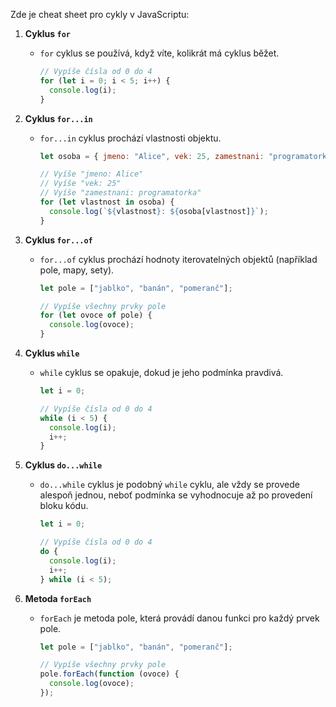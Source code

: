 Zde je cheat sheet pro cykly v JavaScriptu:

1. **Cyklus `for`**

   - `for` cyklus se používá, když víte, kolikrát má cyklus běžet.

     ```javascript
     // Vypíše čísla od 0 do 4
     for (let i = 0; i < 5; i++) {
       console.log(i);
     }
     ```

2. **Cyklus `for...in`**

   - `for...in` cyklus prochází vlastnosti objektu.

     ```javascript
     let osoba = { jmeno: "Alice", vek: 25, zamestnani: "programatorka" };

     // Vyíše "jmeno: Alice"
     // Vyíše "vek: 25"
     // Vyíše "zamestnani: programatorka"
     for (let vlastnost in osoba) {
       console.log(`${vlastnost}: ${osoba[vlastnost]}`);
     }
     ```

3. **Cyklus `for...of`**

   - `for...of` cyklus prochází hodnoty iterovatelných objektů (například pole, mapy, sety).

     ```javascript
     let pole = ["jablko", "banán", "pomeranč"];

     // Vypíše všechny prvky pole
     for (let ovoce of pole) {
       console.log(ovoce);
     }
     ```

4. **Cyklus `while`**

   - `while` cyklus se opakuje, dokud je jeho podmínka pravdivá.

     ```javascript
     let i = 0;

     // Vypíše čísla od 0 do 4
     while (i < 5) {
       console.log(i);
       i++;
     }
     ```

5. **Cyklus `do...while`**

   - `do...while` cyklus je podobný `while` cyklu, ale vždy se provede alespoň jednou, neboť podmínka se vyhodnocuje až po provedení bloku kódu.

     ```javascript
     let i = 0;

     // Vypíše čísla od 0 do 4
     do {
       console.log(i);
       i++;
     } while (i < 5);
     ```

6. **Metoda `forEach`**

   - `forEach` je metoda pole, která provádí danou funkci pro každý prvek pole.

     ```javascript
     let pole = ["jablko", "banán", "pomeranč"];

     // Vypíše všechny prvky pole
     pole.forEach(function (ovoce) {
       console.log(ovoce);
     });
     ```
